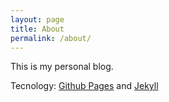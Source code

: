 ```yaml
---
layout: page
title: About
permalink: /about/
---
```


This is my personal blog. <br/>

Tecnology: [Github Pages][github] and [Jekyll][jekyll] 

[github]:      https://help.github.com/categories/github-pages-basics/
[jekyll]:      http://jekyllrb.com
